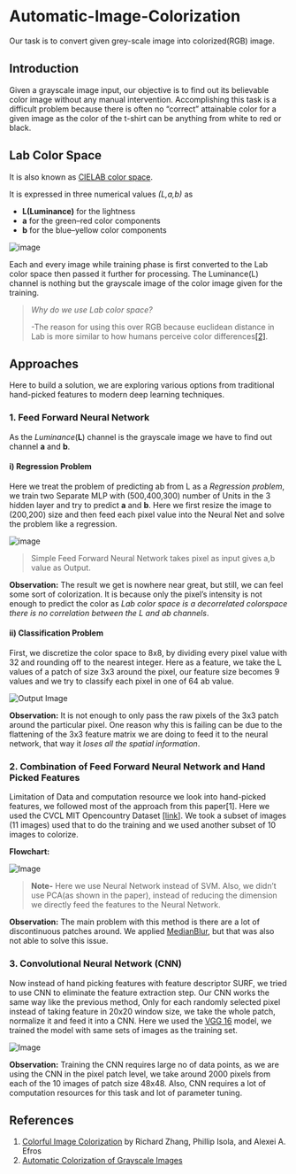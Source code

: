# Automatic-Image-Colorization

Our task is to convert given grey-scale image into colorized(RGB) image.

## Introduction

Given a grayscale image input, our objective is to find out its believable color image without any manual intervention. Accomplishing this task is a difficult problem because there is often no “correct” attainable color for a given image as the color of the t-shirt can be anything from white to red or black.  

## Lab Color Space

It is also known as [CIELAB color space](https://en.wikipedia.org/wiki/CIELAB_color_space). 

It is expressed in three numerical values *(L,a,b)* as
- **L(Luminance)** for the lightness 
- **a** for the green–red color components
- **b** for the blue–yellow color components

![image](images/lab_space.jpg)

Each and every image while training phase is first converted to the Lab color space then passed it further for processing. The Luminance(L) channel is nothing but the grayscale image of the color image given for the training.

>*Why do we use Lab color space?*
>
> -The reason for using this over RGB because euclidean distance in Lab is more similar to how humans perceive color differences[[2]](http://cs229.stanford.edu/proj2013/KabirzadehSousaBlaes-AutomaticColorizationOfGrayscaleImages.pdf).

## Approaches

Here to build a solution, we are exploring various options from traditional hand-picked features to modern deep learning techniques.

### 1. Feed Forward Neural Network

As the *Luminance*(**L**) channel is the grayscale image we have to find out channel **a** and **b**. 

#### i) Regression Problem

Here we treat the problem of predicting ab from L as a *Regression problem*, we train two Separate MLP with (500,400,300) number of Units in the 3 hidden layer and try to predict **a** and **b**. 
Here we first resize the image to (200,200) size and then feed each pixel value into the Neural Net and solve the problem like a regression.

![image](images/NN.png)

> Simple Feed Forward Neural Network takes pixel as input gives a,b value as Output.

**Observation:** The result we get is nowhere near great, but still, we can feel some sort of colorization. It is because only the pixel’s intensity is not enough to predict the color as *Lab color space is a decorrelated colorspace there is no correlation between the L and ab channels*.

#### ii) Classification Problem

First, we discretize the color space to 8x8, by dividing every pixel value with 32 and rounding off to the nearest integer.
Here as a feature, we take the L values of a patch of size 3x3 around the pixel, our feature size becomes 9 values and we try to classify each pixel in one of 64 ab value.

![Output Image](images/NN_1.png)

**Observation:** It is not enough to only pass the raw pixels of the 3x3 patch around the particular pixel. One reason why this is failing can be due to the flattening of the 3x3 feature matrix we are doing to feed it to the neural network, that way it *loses all the spatial information*.

### 2. Combination of Feed Forward Neural Network and Hand Picked Features

Limitation of Data and computation resource we look into hand-picked features, we followed most of the approach from this paper[1]. Here we used the CVCL MIT Opencountry Dataset [[link]](http://cvcl.mit.edu/database.htm). We took a subset of images (11 images) used that to do the training and we used another subset of 10 images to colorize.

**Flowchart:**

![Image](images/flowchart.png)

> **Note-** Here we use Neural Network instead of SVM. Also, we didn’t use PCA(as shown in the paper), instead of reducing the dimension we directly feed the features to the Neural Network.

**Observation:** The main problem with this method is there are a lot of discontinuous patches around. We applied [MedianBlur](https://en.wikipedia.org/wiki/Median_filter), but that was also not able to solve this issue.

### 3. Convolutional Neural Network (CNN)

Now instead of hand picking features with feature descriptor SURF, we tried to use CNN to eliminate the feature extraction step. 
Our CNN works the same way like the previous method, Only for each randomly selected pixel instead of taking feature in 20x20 window size, we take the whole patch, normalize it and feed it into a CNN. 
Here we used the [VGG 16](https://www.kaggle.com/keras/vgg16) model, we trained the model with same sets of images as the training set.

![Image](images/CNN.png)

**Observation:** Training the CNN requires large no of data points, as we are using the CNN in the pixel patch level, we take around 2000 pixels from each of the 10 images of patch size 48x48. Also, CNN requires a lot of computation resources for this task and lot of parameter tuning.

## References

1. [Colorful Image Colorization](https://arxiv.org/pdf/1603.08511.pdf) by Richard Zhang, Phillip Isola, and Alexei A. Efros
2. [Automatic Colorization of Grayscale Images](http://cs229.stanford.edu/proj2013/KabirzadehSousaBlaes-AutomaticColorizationOfGrayscaleImages.pdf)
